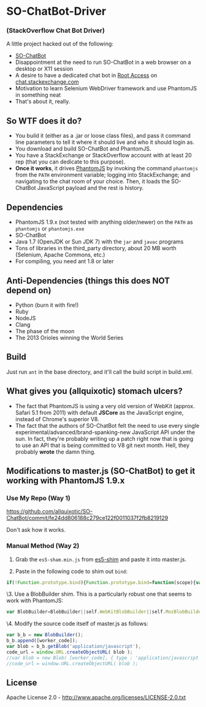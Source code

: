 # SO-ChatBot-Driver 

### (StackOverflow Chat Bot Driver)

A little project hacked out of the following:

 - [SO-ChatBot](https://github.com/Zirak/SO-ChatBot)
 - Disappointment at the need to run SO-ChatBot in a web browser on a desktop or X11 session
 - A desire to have a dedicated chat bot in [Root Access](http://chat.stackexchange.com/rooms/118/root-access) on [chat.stackexchange.com](http://chat.stackexchange.com)
 - Motivation to learn Selenium WebDriver framework and use PhantomJS in something neat
 - That's about it, really.

## So WTF does it do?

 - You build it (either as a .jar or loose class files), and pass it command line parameters to tell it where it should live and who it should login as.
 - You download and build SO-ChatBot and PhantomJS.
 - You have a StackExchange or StackOverflow account with at least 20 rep (that you can dedicate to this purpose).
 - **Once it works**, it drives [PhantomJS](http://phantomjs.org) by invoking the command `phantomjs` from the `PATH` environment variable; logging into StackExchange; and navigating to the chat room of your choice. Then, it loads the SO-ChatBot JavaScript payload and the rest is history.
 
## Dependencies

 - PhantomJS 1.9.x (not tested with anything older/newer) on the `PATH` as `phantomjs` or `phantomjs.exe`
 - SO-ChatBot
 - Java 1.7 (OpenJDK or Sun JDK 7) with the `jar` and `javac` programs
 - Tons of libraries in the third_party directory, about 20 MB worth (Selenium, Apache Commons, etc.)
 - For compiling, you need ant 1.8 or later
 
## Anti-Dependencies (things this does NOT depend on)

 - Python (burn it with fire!)
 - Ruby
 - NodeJS
 - Clang
 - The phase of the moon
 - The 2013 Orioles winning the World Series

## Build

 Just run `ant` in the base directory, and it'll call the build script in build.xml.

## What gives you (allquixotic) stomach ulcers?

 - The fact that PhantomJS is using a very old version of WebKit (approx. Safari 5.1 from 2011) with default **JSCore** as the JavaScript engine, instead of Chrome's superior V8.
 - The fact that the authors of SO-ChatBot felt the need to use every single experimental/advanced/brand-spanking-new JavaScript API under the sun. In fact, they're probably writing up a patch right now that is going to use an API that is being committed to V8 git next month. Hell, they probably **wrote** the damn thing.
 
## Modifications to master.js (SO-ChatBot) to get it working with PhantomJS 1.9.x

### Use My Repo (Way 1)

https://github.com/allquixotic/SO-ChatBot/commit/fe24dd806188c279ce122f0011037f2fb8219129

Don't ask how it works.

### Manual Method (Way 2)

 1. Grab the `es5-sham.min.js` from [es5-shim](https://github.com/kriskowal/es5-shim) and paste it into master.js.

 2. Paste in the following code to shim out `bind`:

```javascript
if(!Function.prototype.bind){Function.prototype.bind=function(scope){var self=this;return function(){return self.apply(scope,arguments)}}}
```

 \3. Use a BlobBuilder shim. This is a particularly robust one that seems to work with PhantomJS:
 
```javascript
var BlobBuilder=BlobBuilder||self.WebKitBlobBuilder||self.MozBlobBuilder||(function(view){"use strict";var get_class=function(object){return Object.prototype.toString.call(object).match(/^\[object\s(.*)\]$/)[1]},FakeBlobBuilder=function(){},FakeBlob=function(data,type){this.data=data;this.size=data.length;this.type=type},FBB_proto=FakeBlobBuilder.prototype=[],FB_proto=FakeBlob.prototype,FileReaderSync=view.FileReaderSync,FileException=function(type){this.code=this[this.name=type]},file_ex_codes=("NOT_FOUND_ERR SECURITY_ERR ABORT_ERR NOT_READABLE_ERR ENCODING_ERR "+"NO_MODIFICATION_ALLOWED_ERR INVALID_STATE_ERR SYNTAX_ERR").split(" "),file_ex_code=file_ex_codes.length,URL=view.URL=view.URL||view.webkitURL||view,real_create_object_url,real_revoke_object_url,btoa=view.btoa,can_apply_typed_arrays=false,can_apply_typed_arrays_test=function(pass){can_apply_typed_arrays=!pass},ArrayBuffer=view.ArrayBuffer,Uint8Array=view.Uint8Array;while(file_ex_code--){FileException.prototype[file_ex_codes[file_ex_code]]=file_ex_code+1}try{if(Uint8Array){can_apply_typed_arrays_test.apply(0,new Uint8Array(1))}}catch(ex){}if(!URL.createObjectURL){URL={}}real_create_object_url=URL.createObjectURL;real_revoke_object_url=URL.revokeObjectURL;URL.createObjectURL=function(blob){var type=blob.type;if(type===null){type="application/octet-stream"}if(blob instanceof FakeBlob){if(btoa){return"data:"+type+";base64,"+btoa(blob.data)}else{return"data:"+type+","+encodeURIComponent(blob.data)}}else if(real_create_object_url){return real_create_object_url.call(URL,blob)}};URL.revokeObjectURL=function(object_url){if(object_url.substring(0,5)!=="data:"&&real_revoke_object_url){real_revoke_object_url.call(URL,object_url)}};FBB_proto.append=function(data){var bb=this;if(Uint8Array&&data instanceof ArrayBuffer){if(can_apply_typed_arrays){bb.push(String.fromCharCode.apply(String,new Uint8Array(data)))}else{var str="",buf=new Uint8Array(data),i=0,buf_len=buf.length;for(;i<buf_len;i++){str+=String.fromCharCode(buf[i])}}}else if(get_class(data)==="Blob"||get_class(data)==="File"){if(FileReaderSync){var fr=new FileReaderSync;bb.push(fr.readAsBinaryString(data))}else{throw new FileException("NOT_READABLE_ERR")}}else if(data instanceof FakeBlob){bb.push(data.data)}else{if(typeof data!=="string"){data+=""}bb.push(unescape(encodeURIComponent(data)))}};FBB_proto.getBlob=function(type){if(!arguments.length){type=null}return new FakeBlob(this.join(""),type)};FBB_proto.toString=function(){return"[object BlobBuilder]"};FB_proto.slice=function(start,end,type){var args=arguments.length;if(args<3){type=null}return new FakeBlob(this.data.slice(start,args>1?end:this.data.length),type)};FB_proto.toString=function(){return"[object Blob]"};return FakeBlobBuilder}(self));
```
	
 \4. Modify the source code itself of master.js as follows:
 
```javascript
var b_b = new BlobBuilder();
b_b.append([worker_code]);
var blob = b_b.getBlob('application/javascript'),
code_url = window.URL.createObjectURL( blob );
//var blob = new Blob( [worker_code], { type : 'application/javascript' } ),
//code_url = window.URL.createObjectURL( blob );
```

 
## License
 
 Apache License 2.0 - http://www.apache.org/licenses/LICENSE-2.0.txt
